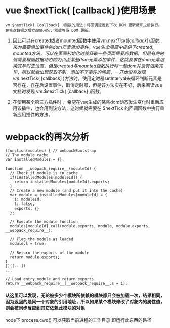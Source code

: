 # vue $nextTick( [callback] )使用场景
`vm.$nextTick( [callback] )函数的用法：将回调延迟到下次 DOM 更新循环之后执行。在修改数据之后立即使用它，然后等待 DOM 更新。`

1. 因此可以在created或者mounted函数中使用vm.$nextTick( [callback] )函数，来为需要添加事件的dom元素添加事件。vue生命周期中提供了created,mounted方法，可以在页面初始化时候获取一些页面需要的数据，但是有的时候需要根据数据动态的为页面某些dom元素添加事件，这就要求在dom元素渲染完毕时去设置，但是created与mounted函数执行时一般dom并没有渲染完毕，所以就会出现获取不到，添加不了事件的问题，一开始没有发现 vm.$nextTick( [callback] )方法时，使用定时器setInterval来循环判断元素是否存在，存在后设置事件，取消定时器，但是该方法实在不好，后来阅读vue文档时发现 vm.$nextTick( [callback] )函数。

2. 在使用某个第三方插件时 ，希望在vue生成的某些dom动态发生变化时重新应用该插件，也会用到该方法，这时候就需要在 $nextTick 的回调函数中执行重新应用插件的方法。


# webpack的再次分析
  ```
  (function(modules) { // webpackBootstrap
  // The module cache
  var installedModules = {};

  function __webpack_require__(moduleId) {
    // Check if module is in cache
    if(installedModules[moduleId]) {
      return installedModules[moduleId].exports;
    }
    // Create a new module (and put it into the cache)
    var module = installedModules[moduleId] = {
      i: moduleId,
      l: false,
      exports: {}
    };

    // Execute the module function
    modules[moduleId].call(module.exports, module, module.exports, __webpack_require__);

    // Flag the module as loaded
    module.l = true;

    // Return the exports of the module
    return module.exports;
  }
})([...])
...

// Load entry module and return exports
return __webpack_require__(__webpack_require__.s = 1);

  ```

  #### 从这里可以发现，无论被多少个模块所依赖的模块都只会被加载一次，结果相同，因为返回的是同一个对象的引用地址，所以如果某个模块修改了对象内的属性值，则会被同步反应到其它依赖此模块的对象

  node下 process.cwd() 可以获取当前进程的工作目录 即运行此东西的路径
  